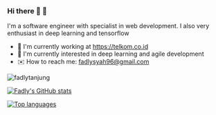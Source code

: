 ### Hi there :wave: :wave:

I'm a software engineer with specialist in web development. I also very enthusiast in deep learning and tensorflow

- :office: I'm currently working at https://telkom.co.id
- :seedling: I'm currently interested in deep learning and agile development
- :envelope: How to reach me: fadlysyah96@gmail.com 

<p align="left"> <img src="https://komarev.com/ghpvc/?username=fadlytanjung&label=Profile%20views&color=0e75b6&style=flat" alt="fadlytanjung" /> </p>

[![Fadly's GitHub stats](https://github-readme-stats.vercel.app/api?username=fadlytanjung&show_icons=true)](https://github.com/anuraghazra/github-readme-stats)

[![Top languages](https://github-readme-stats.vercel.app/api/top-langs/?username=fadlytanjung&hide=php&layout=compact)](https://github.com/anuraghazra/github-readme-stats)
